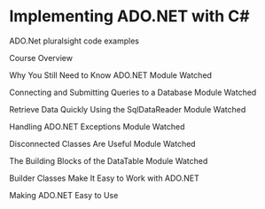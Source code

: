 # Implementing ADO.NET with C#
 ADO.Net pluralsight code examples
 
 
 
 
 
 
Course Overview		

Why You Still Need to Know ADO.NET	Module Watched	

Connecting and Submitting Queries to a Database	Module Watched	

Retrieve Data Quickly Using the SqlDataReader	Module Watched	

Handling ADO.NET Exceptions	Module Watched	

Disconnected Classes Are Useful	Module Watched	

The Building Blocks of the DataTable	Module Watched	
	
Builder Classes Make It Easy to Work with ADO.NET		

Making ADO.NET Easy to Use

